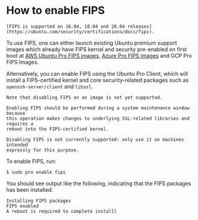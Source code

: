 # How to enable FIPS

```{important}
[FIPS is supported on 16.04, 18.04 and 20.04 releases](https://ubuntu.com/security/certifications/docs/fips).
```

To use FIPS, one can either launch existing Ubuntu premium support images which
already have FIPS kernel and security pre-enabled on first boot at
[AWS Ubuntu Pro FIPS images](https://ubuntu.com/aws/fips),
[Azure Pro FIPS images](https://ubuntu.com/azure/fips) and GCP Pro FIPS Images.

Alternatively, you can enable FIPS using the Ubuntu Pro Client, which will
install a FIPS-certified kernel and core security-related packages such as
`openssh-server/client` and `libssl`. 

```{note}
Note that disabling FIPS on an image is not yet supported.
```

```{danger}
Enabling FIPS should be performed during a system maintenance window because
this operation makes changes to underlying SSL-related libraries and requires a
reboot into the FIPS-certified kernel.
```

```{danger}
Disabling FIPS is not currently supported: only use it on machines intended
expressly for this purpose.
```

To enable FIPS, run:

```console
$ sudo pro enable fips
```

You should see output like the following, indicating that the FIPS packages has
been installed:

```
Installing FIPS packages
FIPS enabled
A reboot is required to complete installl
```
